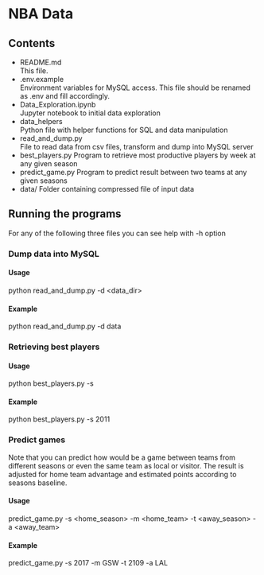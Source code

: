 # NBA Data

## Contents

- README.md   
  This file.
- .env.example  
  Environment variables for MySQL access. This file should be renamed as .env and fill accordingly.
- Data_Exploration.ipynb  
  Jupyter notebook to initial data exploration
- data_helpers  
  Python file with helper functions for SQL and data manipulation
- read_and_dump.py  
  File to read data from csv files, transform and dump into MySQL server
- best_players.py 
  Program to retrieve most productive players by week at any given season
- predict_game.py 
  Program to predict result between two teams at any given seasons
- data/ 
  Folder containing compressed file of input data
  
  
## Running the programs

For any of the following three files you can see help with -h option

### Dump data into MySQL
#### Usage  
python read_and_dump.py -d <data_dir>

#### Example  
python read_and_dump.py -d data

### Retrieving best players
#### Usage  
python best_players.py -s <season>

#### Example  
python best_players.py -s 2011

### Predict games
Note that you can predict how would be a game between teams from different seasons or even the same team as local or visitor.
The result is adjusted for home team advantage and estimated points according to seasons baseline.

#### Usage 
predict_game.py -s <home_season> -m <home_team> -t <away_season> -a <away_team>

#### Example  
predict_game.py -s 2017 -m GSW -t 2109 -a LAL

